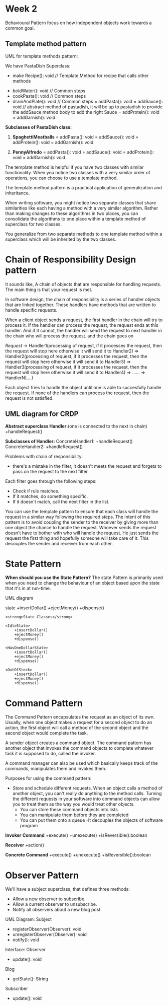 # Week 2

Behavioural Pattern focus on how independent objects work towards a common goal.

## Template method pattern

UML for template methods pattern:

We have PastaDish Superclass:
+ make Recipe(): void // Template Method for recipe that calls other methods
- boidWater(): void // Common steps
- cookPasta(): void // Common steps
- drainAndPlate(): void // Common steps
= addPasta(): void
= addSauce(): void // abstract method of pastadish, it will be up to pastadish to provide the addSauce method body to add the right Sauce
= addProtein(): void
= addGarnish(): void

<strong>Subclasses of PastaDish class:</strong>
1. <b>SpaghettiMeatballs</b>
= addPasta(): void
= addSauce(): void
= addProtein(): void
= addGarnish(): void

2. <b>PennyAlfredo</b>
= addPasta(): void
= addSauce(): void
= addProtein(): void
= addGarnish(): void

The template method is helpful if you have two classes with similar functionality. When you notice two classes with a very similar order of operations, you can choose to use a template method.

The template method pattern is a practical application of generalization and inheritance.

When writing software, you might notice two separate classes that share similarities like each having a method with a very similar algorithm. Rather than making changes to these algorithms in two places, you can consolidate the algorithms to one place within a template method of superclass for two classes.

You generalize from two separate methods to one template method within a superclass which will be inherited by the two classes.

# Chain of Responsibility Design pattern

It sounds like, A chain of objects that are responsible for handling requests. The main thing is that your request is met.

In software design, the chain of responsibility is a series of handler objects that are linked together. These handlers have methods that are written to handle specific requests.

When a client object sends a request, the first handler in the chain will try to process it. If the handler can process the request, the request ends at this handler. And if it cannot, the handler will send the request to next handler in the chain who will process the request. and the chain goes on


*Request* -> Handler1(processing of request, if it processes the request, then the request will stop here otherwise it will send it to Handler2) => Handler2(processing of request, if it processes the request, then the request will stop here otherwise it will send it to Handler3) => Handler3(processing of request, if it processes the request, then the request will stop here otherwise it will send it to Handler4) => ...... => HandlerN(....)

Each object tries to handle the object until one is able to succesfully handle the request. If none of the handlers can process the request, then the request is not satisfied.

## UML diagram for CRDP

<strong>Abstract superclass Handler:</strong>(one is connected to the next in chain)
+handleRequest()

<strong>Subclasses of Handler:</strong>
ConcreteHandler1:
	+handleRequest()
ConcreteHandler2:
	+handleRequest()


Problems with chain of responsibility:
- there's a mistake in the filter, it doesn't meets the request and forgets to pass on the request to the next filter

Each filter goes through the following steps:
- Check if rule matches.
- If it matches, do something specific.
- If it doesn't match, call the next filter in the list.

You can use the template pattern to ensure that each class will handle the request in a similar way following the required steps.
The intent of this pattern is to avoid coupling the sender to the receiver by giving more than one object the chance to handle the request. Whoever sends the request doesn't have to bother with who will handle the request. He just sends the request the first thing and hopefully someone will take care of it. This decouples the sender and receiver from each other.

# State Pattern

<b>When should you use the State Pattern?</b>
The state Pattern is primarily used when you need to change the behaviour of an object based upon the state that it's in at run-time.

UML diagram 

<interface>state
	+insertDollar()
	+ejectMoney()
	+dispense()

	<strong>State Classes</strong>

	<IdleState>
		+insertDollar()
		+ejectMoney()
		+dispense()

	<HasOneDollarState>
		+insertDollar()
		+ejectMoney()
		+dispense()

	<OutOfStock>
		+insertDollar()
		+ejectMoney()
		+dispense()

# Command Pattern

The Command Pattern encapsulates the request as an object of its own. Usually, when one object makes a request for a second object to do an action, the first object will call a method of the second object and the second object would complete the task.

A sender object creates a command object. The command pattern has another object that invokes the command objects to complete whatever task it is supposed to do, called the invoker.

A command manager can also be used which basically keeps track of the commands, manipulates them and invokes them.

Purposes for using the command pattern: 
- Store and schedule different requests. When an object calls a method of another object, you can't really do anything to the method calls. Turning the different requests in your software into command objects can allow you to treat them as the way you would treat other objects.
	- You can store these command objects into lists
	- You can manipulate them before they are completed
	- You can put them onto a queue
-It decouples the objects of software program

<strong>Invoker</strong>
<b>Command</b>
	+execute()
	+unexecute()
	+isReversible():boolean

<b>Receiver</b>
	+action()

<b>Concrete Command</b>
	+execute()
	+unexecute()
	+isReversible():boolean

# Observer Pattern

We'll have a subject superclass, that defines three methods:
- Allow a new observer to subscribe.
- Allow a current observer to unsubscribe.
- Notify all observers about a new blog post.

UML Diagram:
Subject
+ registerObserver(Observer): void
+ unregisterObserver(Observer): void
+ notify(): void

Interface: Observer
+ update(): void

Blog
+ getState(): String

Subscriber
+ update(): void